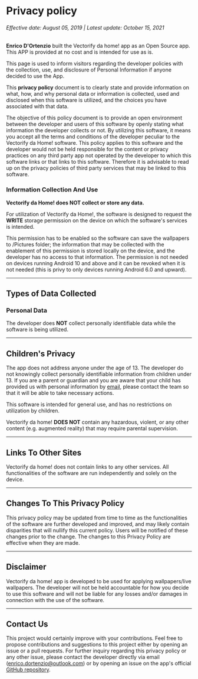 # Privacy policy

###### Effective date: August 05, 2019 | Latest update: October 15, 2021


**Enrico D'Ortenzio** built the Vectorify da home! app as an Open Source app. This APP is provided at no cost and is intended for use as is.

This page is used to inform visitors regarding the developer policies with the collection, use, and disclosure of Personal Information if anyone decided to use the App.


This **privacy policy** document is to clearly state and provide information on what, how, and why personal data or information is collected, used and disclosed when this software is utilized, and the choices you have associated with that data. 

The objective of this policy document is to provide an open environment between the developer and users of this software by openly stating what information the developer collects or not.
By utilizing this software, it means you accept all the terms and conditions of the developer peculiar to the Vectorify da Home! software.
This policy applies to this software and the developer would not be held responsible for the content or privacy practices on any third party app not operated by the developer to which this software links or that links to this software.
Therefore it is advisable to read up on the privacy policies of third party services that may be linked to this software.


### Information Collection And Use

**Vectorify da Home! does **NOT** collect or store any data.**

For utilization of Vectorify da Home!, the software is designed to request the **WRITE** storage permission on the device on which the software's services is intended.

This permission has to be enabled so the software can save the wallpapers to /Pictures folder; the information that may be collected with the enablement of this permission is stored locally on the device, and the developer has no access to that information.
The permission is not needed on devices running Android 10 and above and it can be revoked when it is not needed (this is privy to only devices running Android 6.0 and upward).


<HR>

## Types of Data Collected

### Personal Data

The developer does **NOT** collect personally identifiable data while the software is being utilized.

<HR>

## Children's Privacy

The app does not address anyone under the age of 13. 
The developer do not knowingly collect personally identifiable information from children under 13.
If you are a parent or guardian and you are aware that your child has provided us with personal information by [email](enrico.dortenzio@outlook.com), please contact the team so that it will be able to take necessary actions.

This software is intended for general use, and has no restrictions on utilization by children.

Vectorify da home! **DOES NOT** contain any hazardous, violent, or any other content (e.g. augmented reality) that may require parental supervision.

<HR>

## Links To Other Sites

Vectorify da home! does not contain links to any other services.
All functionalities of the software are run independently and solely on the device.

<HR>

## Changes To This Privacy Policy

This privacy policy may be updated from time to time as the functionalities of the software are further developed and improved, and may likely contain disparities that will nullify this current policy.
Users will be notified of these changes prior to the change. The changes to this Privacy Policy are effective when they are made.

<HR>
       
## Disclaimer   

Vectorify da home! app is developed to be used for applying wallpapers/live wallpapers.
The developer will not be held accountable for how you decide to use this software and will not be liable for any losses and/or damages in connection with the use of the software.

<HR>

## Contact Us

This project would certainly improve with your contributions.
Feel free to propose contributions and suggestions to this project either by opening an issue or a pull requests.
For further inquiry regarding this privacy policy or any other issue, please contact the developer directly via email (enrico.dortenzio@outlook.com) or by opening an issue on the app's official [GitHub repository](https://github.com/enricocid/VectorifyDaHome/issues/new).
